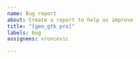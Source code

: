 ```yaml
---
name: Bug report
about: Create a report to help us improve
title: "[gen_gtk_pro]"
labels: bug
assignees: vroncevic

---
```




